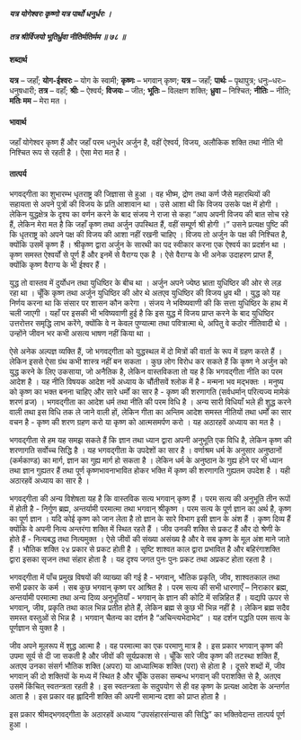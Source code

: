 ##### यत्र योगेश्वरः कृष्णो यत्र पार्थो धनुर्धरः ।
##### तत्र श्रीर्विजयो भूतिर्ध्रुवा नीतिर्मतिर्मम ॥ ७८ ॥

#### शब्दार्थ

**यत्र** – जहाँ; **योग-ईश्वरः** – योग के स्वामी; **कृष्णः** – भगवान् कृष्ण; **यत्र** – जहाँ; **पार्थः** – पृथापुत्र; धनुः–धरः– धनुषधारी; **तत्र** – वहाँ; **श्रीः** – ऐश्वर्य; **विजयः** – जीत; **भूतिः** – विलक्षण शक्ति; **ध्रुवा** – निश्चित; **नीतिः** – नीति; **मतिः मम** – मेरा मत ।

#### भावार्थ

जहाँ योगेश्वर कृष्ण हैं और जहाँ परम धनुर्धर अर्जुन है, वहीं ऐश्वर्य, विजय, अलौकिक शक्ति तथा नीति भी निश्चित रूप से रहती है । ऐसा मेरा मत है ।

#### तात्पर्य

भगवद्गीता का शुभारम्भ धृतराष्ट्र की जिज्ञासा से हुआ । वह भीष्म, द्रोण तथा कर्ण जैसे महारथियों की सहायता से अपने पुत्रों की विजय के प्रति आशावान था । उसे आशा थी कि विजय उसके पक्ष में होगी । लेकिन युद्धक्षेत्र के दृश्य का वर्णन करने के बाद संजय ने राजा से कहा “आप अपनी विजय की बात सोच रहे हैं, लेकिन मेरा मत है कि जहाँ कृष्ण तथा अर्जुन उपस्थित हैं, वहीं सम्पूर्ण श्री होगी ।” उसने प्रत्यक्ष पुष्टि की कि धृतराष्ट्र को अपने पक्ष की विजय की आशा नहीं रखनी चाहिए । विजय तो अर्जुन के पक्ष की निश्चित है, क्योंकि उसमें कृष्ण हैं । श्रीकृष्ण द्वारा अर्जुन के सारथी का पद स्वीकार करना एक ऐश्वर्य का प्रदर्शन था । कृष्ण समस्त ऐश्वर्यों से पूर्ण हैं और इनमें से वैराग्य एक है । ऐसे वैराग्य के भी अनेक उदाहरण प्राप्त हैं, क्योंकि कृष्ण वैराग्य के भी ईश्वर हैं ।

युद्ध तो वास्तव में दुर्योधन तथा युधिष्ठिर के बीच था । अर्जुन अपने ज्येष्ठ भ्राता युधिष्ठिर की ओर से लड़ रहा था । चूँकि कृष्ण तथा अर्जुन युधिष्ठिर की ओर थे अतएव युधिष्ठिर की विजय ध्रुव थी । युद्ध को यह निर्णय करना था कि संसार पर शासन कौन करेगा । संजय ने भविष्यवाणी की कि सत्ता युधिष्ठिर के हाथ में चली जाएगी । यहाँ पर इसकी भी भविष्यवाणी हुई है कि इस युद्ध में विजय प्राप्त करने के बाद युधिष्ठिर उत्तरोत्तर समृद्धि लाभ करेंगे, क्योंकि वे न केवल पुण्यात्मा तथा पवित्रात्मा थे, अपितु वे कठोर नीतिवादी थे । उन्होंने जीवन भर कभी असत्य भाषण नहीं किया था ।

ऐसे अनेक अल्पज्ञ व्यक्ति हैं, जो भगवद्गीता को युद्धस्थल में दो मित्रों की वार्ता के रूप में ग्रहण करते हैं । लेकिन इससे ऐसा ग्रंथ कभी शास्त्र नहीं बन सकता । कुछ लोग विरोध कर सकते हैं कि कृष्ण ने अर्जुन को युद्ध करने के लिए उकसाया, जो अनैतिक है, लेकिन वास्तविकता तो यह है कि भगवद्गीता नीति का परम आदेश है । यह नीति विषयक आदेश नवें अध्याय के चौंतीसवें श्लोक में है - मन्मना भव मद्भक्तः । मनुष्य को कृष्ण का भक्त बनना चाहिए और सारे धर्मों का सार है - कृष्ण की शरणागति (सर्वधर्मान् परित्यज्य मामेकं शरणं व्रज) । भगवद्गीता का आदेश धर्म तथा नीति की परम विधि है । अन्य सारी विधियाँ भले ही शुद्ध करने वाली तथा इस विधि तक ले जाने वाली हों, लेकिन गीता का अन्तिम आदेश समस्त नीतियों तथा धर्मों का सार वचन है - कृष्ण की शरण ग्रहण करो या कृष्ण को आत्मसमर्पण करो । यह अठारहवें अध्याय का मत है ।

भगवद्गीता से हम यह समझ सकते हैं कि ज्ञान तथा ध्यान द्वारा अपनी अनुभूति एक विधि है, लेकिन कृष्ण की शरणागति सर्वोच्च सिद्धि है । यह भगवद्गीता के उपदेशों का सार है । वर्णाश्रम धर्म के अनुसार अनुष्ठानों (कर्मकाण्ड) का मार्ग, ज्ञान का गुह्य मार्ग हो सकता है । लेकिन धर्म के अनुष्ठान के गुह्य होने पर भी ध्यान तथा ज्ञान गुह्यतर हैं तथा पूर्ण कृष्णभावनाभावित होकर भक्ति में कृष्ण की शरणागति गुह्यतम उपदेश है । यही अठारहवें अध्याय का सार है ।

भगवद्गीता की अन्य विशेषता यह है कि वास्तविक सत्य भगवान् कृष्ण हैं । परम सत्य की अनुभूति तीन रूपों में होती है - निर्गुण ब्रह्म, अन्तर्यामी परमात्मा तथा भगवान् श्रीकृष्ण । परम सत्य के पूर्ण ज्ञान का अर्थ है, कृष्ण का पूर्ण ज्ञान । यदि कोई कृष्ण को जान लेता है तो ज्ञान के सारे विभाग इसी ज्ञान के अंश हैं । कृष्ण दिव्य हैं क्योंकि वे अपनी नित्य अन्तरंगा शक्ति में स्थित रहते हैं । जीव उनकी शक्ति से प्रकट हैं और दो श्रेणी के होते हैं - नित्यबद्ध तथा नित्यमुक्त । ऐसे जीवों की संख्या असंख्य है और वे सब कृष्ण के मूल अंश माने जाते हैं । भौतिक शक्ति २४ प्रकार से प्रकट होती है । सृष्टि शाश्वत काल द्वारा प्रभावित है और बहिरंगाशक्ति द्वारा इसका सृजन तथा संहार होता है । यह दृश्य जगत पुनः पुनः प्रकट तथा अप्रकट होता रहता है ।

भगवद्गीता में पाँच प्रमुख विषयों की व्याख्या की गई है - भगवान्, भौतिक प्रकृति, जीव, शाश्वतकाल तथा सभी प्रकार के कर्म । सब कुछ भगवान् कृष्ण पर आश्रित है । परम सत्य की सभी धारणाएँ – निराकार ब्रह्म, अन्तर्यामी परमात्मा तथा अन्य दिव्य अनुभूतियाँ - भगवान् के ज्ञान की कोटि में सन्निहित हैं । यद्यपि ऊपर से भगवान्, जीव, प्रकृति तथा काल भिन्न प्रतीत होते हैं, लेकिन ब्रह्म से कुछ भी भिन्न नहीं है । लेकिन ब्रह्म सदैव समस्त वस्तुओं से भिन्न है । भगवान् चैतन्य का दर्शन है “अचिन्त्यभेदाभेद” । यह दर्शन पद्धति परम सत्य के पूर्णज्ञान से युक्त है ।

जीव अपने मूलरूप में शुद्ध आत्मा है । वह परमात्मा का एक परमाणु मात्र है । इस प्रकार भगवान् कृष्ण की उपमा सूर्य से दी जा सकती है और जीवों की सूर्यप्रकाश से । चूँकि सारे जीव कृष्ण की तटस्था शक्ति हैं, अतएव उनका संसर्ग भौतिक शक्ति (अपरा) या आध्यात्मिक शक्ति (परा) से होता है । दूसरे शब्दों में, जीव भगवान् की दो शक्तियों के मध्य में स्थित है और चूँकि उसका सम्बन्ध भगवान् की पराशक्ति से है, अतएव उसमें किंचित् स्वतन्त्रता रहती है । इस स्वतन्त्रता के सदुपयोग से ही वह कृष्ण के प्रत्यक्ष आदेश के अन्तर्गत आता है । इस प्रकार वह ह्लादिनी शक्ति की अपनी सामान्य दशा को प्राप्त होता है ।

इस प्रकार श्रीमद्भगवद्गीता के अठारहवें अध्याय “उपसंहारसंन्यास की सिद्धि” का भक्तिवेदान्त तात्पर्य पूर्ण हुआ ।